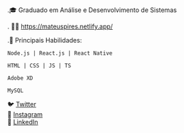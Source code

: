 
.🎓 Graduado em  Análise e Desenvolvimento de Sistemas

. 👨‍💻 https://mateuspires.netlify.app/


.🌱 Principais Habilidades: 

    Node.js | React.js | React Native
  
    HTML | CSS | JS | TS
    
    Adobe XD
  
    MySQL
    
    

<p>
    <g-emoji class="g-emoji" alias="bird" fallback-src="https://github.githubassets.com/images/icons/emoji/unicode/1f426.png">🐦</g-emoji> <a href="https://twitter.com/Silveirapires1" rel="nofollow">Twitter</a> <br>
    <g-emoji class="g-emoji" alias="camera_flash" fallback-src="https://github.githubassets.com/images/icons/emoji/unicode/1f4f8.png">📸</g-emoji> <a href="https://instagram.com/mateuzzp" rel="nofollow">Instagram</a> <br>
    <g-emoji class="g-emoji" alias="briefcase" fallback-src="https://github.githubassets.com/images/icons/emoji/unicode/1f4bc.png">💼</g-emoji> <a href="https://www.linkedin.com/in/mateus-silveira-b91155172/" rel="nofollow">LinkedIn</a> <br></p>


